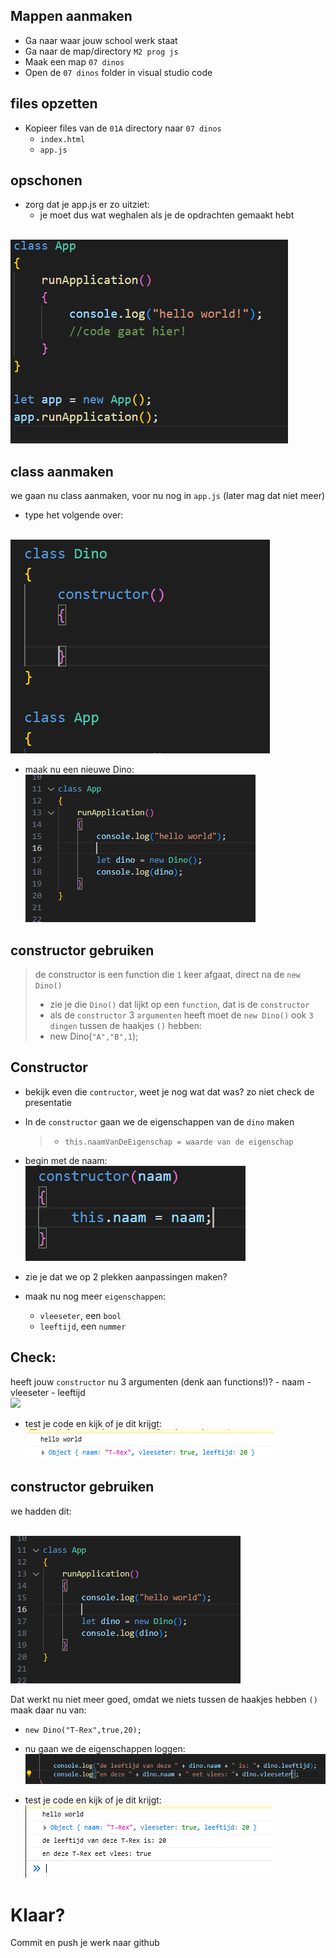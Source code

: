 

## Mappen aanmaken

- Ga naar waar jouw school werk staat
- Ga naar de map/directory `M2 prog js`
- Maak een map `07 dinos`
- Open de `07 dinos` folder in visual studio code


## files opzetten

- Kopieer files van de `01A` directory naar `07 dinos`
    - `index.html`
    - `app.js`

## opschonen

- zorg dat je app.js er zo uitziet:
    - je moet dus wat weghalen als je de opdrachten gemaakt hebt

</br>![](img/appjs.PNG)


## class aanmaken

we gaan nu class aanmaken, voor nu nog in `app.js` (later mag dat niet meer)
- type het volgende over:

</br>![](img/dino.PNG)


- maak nu een nieuwe Dino:
</br>![](img/newdino.PNG)

## constructor gebruiken

> de constructor is een function die `1` keer afgaat, direct na de `new Dino()`
> - zie je die `Dino()` dat lijkt op een `function`, dat is de `constructor`
> - als de `constructor` 3 `argumenten` heeft moet de `new Dino()` ook `3 dingen` tussen de haakjes `()` hebben:
> - new Dino(`"A","B",1`);

## Constructor

- bekijk even die `contructor`, weet je nog wat dat was? zo niet check de presentatie
- In de `constructor` gaan we de eigenschappen van de `dino` maken
    > - `this.naamVanDeEigenschap = waarde van de eigenschap`

- begin met de naam:
</br>![](img/dinonaam.PNG)

-  zie je dat we op 2 plekken aanpassingen maken?
-  maak nu nog meer `eigenschappen`:
    - `vleeseter`, een `bool`
    - `leeftijd`, een `nummer`

## Check: 

heeft jouw `constructor` nu 3 argumenten (denk aan functions!)?
    - naam
    - vleeseter
    - leeftijd
</br>![](img/.PNG)

- test je code en kijk of je dit krijgt:
</br>![](img/dinoresult.PNG)


## constructor gebruiken

we hadden dit:

</br>![](img/newdino.PNG)

Dat werkt nu niet meer goed, omdat we niets tussen de haakjes hebben `()`
maak daar nu van:
- `new Dino("T-Rex",true,20);`

- nu gaan we de eigenschappen loggen:
</br>![](img/dinoschappen.PNG)


- test je code en kijk of je dit krijgt:
</br>![](img/dinoresult2.PNG)


# Klaar?
Commit en push je werk naar github


